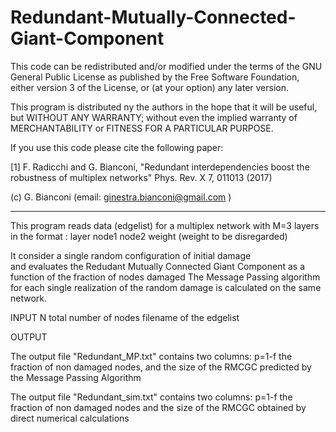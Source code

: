 # Redundant-Mutually-Connected-Giant-Component

 This code can be redistributed and/or modified
  under the terms of the GNU General Public License as published by
  the Free Software Foundation, either version 3 of the License, or (at
  your option) any later version.
   
  This program is distributed ny the authors in the hope that it will be 
  useful, but WITHOUT ANY WARRANTY; without even the implied warranty of
  MERCHANTABILITY or FITNESS FOR A PARTICULAR PURPOSE.
 
   
  If you use this code please cite the following paper:
 
 [1] F. Radicchi and G. Bianconi, "Redundant interdependencies boost the robustness of multiplex networks" Phys. Rev. X 7, 011013 (2017)
 
 
  (c) G. Bianconi (email: ginestra.bianconi@gmail.com ) 
 
 ****************************************************************************************************************************************
 This program reads data (edgelist) for  a multiplex network with M=3 layers 
 in the format :
 layer node1 node2 weight (weight to be disregarded)
 
 It consider a single random configuration of initial damage  
 and evaluates the Redudant Mutually Connected Giant Component as a function of the fraction of  nodes damaged
 The Message Passing algorithm for each single realization of the random damage
 is calculated on the same network.
 
 INPUT
 N total number of nodes filename of the edgelist

 
 OUTPUT
 
 The output file "Redundant_MP.txt"  contains two columns: 
 p=1-f the fraction of non damaged nodes, and the size of the RMCGC predicted by the Message Passing Algorithm
 
 The output file "Redundant_sim.txt"  contains two columns: 
 p=1-f the fraction of non damaged nodes  and the size of the RMCGC obtained by direct numerical calculations
